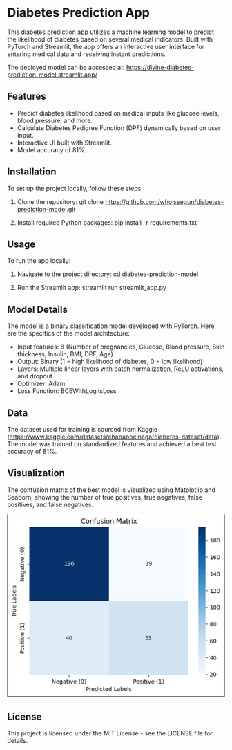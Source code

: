 # Diabetes Prediction App

This diabetes prediction app utilizes a machine learning model to predict the likelihood of diabetes based on several medical indicators. Built with PyTorch and Streamlit, the app offers an interactive user interface for entering medical data and receiving instant predictions.

The deployed model can be accessed at: https://divine-diabetes-prediction-model.streamlit.app/

## Features

- Predict diabetes likelihood based on medical inputs like glucose levels, blood pressure, and more.
- Calculate Diabetes Pedigree Function (DPF) dynamically based on user input.
- Interactive UI built with Streamlit.
- Model accuracy of 81%.

## Installation

To set up the project locally, follow these steps:

1. Clone the repository:
git clone <https://github.com/whoissegun/diabetes-prediction-model.git>

2. Install required Python packages:
pip install -r requirements.txt



## Usage

To run the app locally:

1. Navigate to the project directory:
cd diabetes-prediction-model

2. Run the Streamlit app:
streamlit run streamlit_app.py




## Model Details

The model is a binary classification model developed with PyTorch. Here are the specifics of the model architecture:

- Input features: 8 (Number of pregnancies, Glucose, Blood pressure, Skin thickness, Insulin, BMI, DPF, Age)
- Output: Binary (1 = high likelihood of diabetes, 0 = low likelihood)
- Layers: Multiple linear layers with batch normalization, ReLU activations, and dropout.
- Optimizer: Adam
- Loss Function: BCEWithLogitsLoss

## Data

The dataset used for training is sourced from Kaggle (https://www.kaggle.com/datasets/ehababoelnaga/diabetes-dataset/data). The model was trained on standardized features and achieved a best test accuracy of 81%.

## Visualization

The confusion matrix of the best model is visualized using Matplotlib and Seaborn, showing the number of true positives, true negatives, false positives, and false negatives.

![Confusion Matrix](/confusion_matrix.png)

## License

This project is licensed under the MIT License - see the LICENSE file for details.




